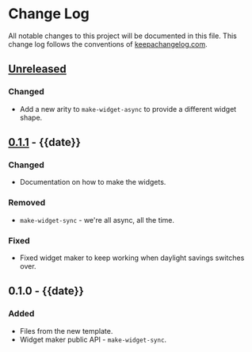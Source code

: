 # Change Log
All notable changes to this project will be documented in this file. This change log follows the conventions of [keepachangelog.com](http://keepachangelog.com/).

## [Unreleased]
### Changed
- Add a new arity to `make-widget-async` to provide a different widget shape.

## [0.1.1] - {{date}}
### Changed
- Documentation on how to make the widgets.

### Removed
- `make-widget-sync` - we're all async, all the time.

### Fixed
- Fixed widget maker to keep working when daylight savings switches over.

## 0.1.0 - {{date}}
### Added
- Files from the new template.
- Widget maker public API - `make-widget-sync`.

[Unreleased]: https://github.com/your-name/{{name}}/compare/0.1.1...HEAD
[0.1.1]: https://github.com/your-name/{{name}}/compare/0.1.0...0.1.1